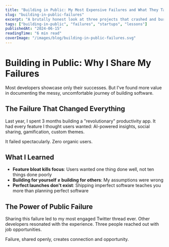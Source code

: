 ```yaml
---
title: "Building in Public: My Most Expensive Failures and What They Taught Me"
slug: "building-in-public-failures"
excerpt: "A brutally honest look at three projects that crashed and burned, the lessons learned, and why failing publicly might be the best thing that happened to my career."
tags: ["building-in-public", "failures", "startups", "lessons"]
publishedAt: "2024-06-15"
readingTime: "6 min read"
coverImage: "/images/blog/building-in-public-failures.svg"
---
```


# Building in Public: Why I Share My Failures

Most developers showcase only their successes. But I've found more value in documenting the messy, uncomfortable journey of building software.

## The Failure That Changed Everything

Last year, I spent 3 months building a "revolutionary" productivity app. It had every feature I thought users wanted: AI-powered insights, social sharing, gamification, custom themes.

It failed spectacularly. Zero organic users.

## What I Learned

- **Feature bloat kills focus**: Users wanted one thing done well, not ten things done poorly
- **Building for yourself ≠ building for others**: My assumptions were wrong
- **Perfect launches don't exist**: Shipping imperfect software teaches you more than planning perfect software

## The Power of Public Failure

Sharing this failure led to my most engaged Twitter thread ever. Other developers resonated with the experience. Three people reached out with job opportunities.

Failure, shared openly, creates connection and opportunity.